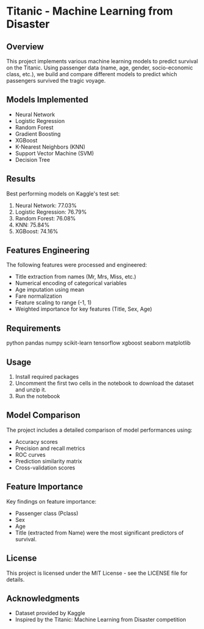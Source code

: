 # Titanic - Machine Learning from Disaster

## Overview
This project implements various machine learning models to predict survival on the Titanic. Using passenger data (name, age, gender, socio-economic class, etc.), we build and compare different models to predict which passengers survived the tragic voyage.

## Models Implemented
- Neural Network
- Logistic Regression
- Random Forest
- Gradient Boosting
- XGBoost
- K-Nearest Neighbors (KNN)
- Support Vector Machine (SVM)
- Decision Tree

## Results
Best performing models on Kaggle's test set:
1. Neural Network: 77.03%
2. Logistic Regression: 76.79%
3. Random Forest: 76.08%
4. KNN: 75.84%
5. XGBoost: 74.16%

## Features Engineering
The following features were processed and engineered:
- Title extraction from names (Mr, Mrs, Miss, etc.)
- Numerical encoding of categorical variables
- Age imputation using mean
- Fare normalization
- Feature scaling to range (-1, 1)
- Weighted importance for key features (Title, Sex, Age)

## Requirements
python
pandas
numpy
scikit-learn
tensorflow
xgboost
seaborn
matplotlib

## Usage
1. Install required packages
2. Uncomment the first two cells in the notebook to download the dataset and unzip it.
3. Run the notebook


## Model Comparison
The project includes a detailed comparison of model performances using:
- Accuracy scores
- Precision and recall metrics
- ROC curves
- Prediction similarity matrix
- Cross-validation scores

## Feature Importance
Key findings on feature importance:
- Passenger class (Pclass)
- Sex
- Age
- Title (extracted from Name)
were the most significant predictors of survival.

## License
This project is licensed under the MIT License - see the LICENSE file for details.

## Acknowledgments
- Dataset provided by Kaggle
- Inspired by the Titanic: Machine Learning from Disaster competition


